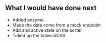 ## What I would have done next

- Added enzyme
- Made the data come from a mock endpoint
- Add and active state on the sorter
- Tidied up the tailwindCSS
